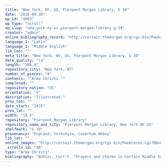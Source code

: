 ```yaml
---
title: "New York, NY, US, Pierpont Morgan Library, G 39"
date: "2016-09-28"
wp_id: "4903"
wp_type: "scroll"
wp_slug: "new-york-ny-us-pierpont-morgan-library-g-39"
creator: "admin"
online_bibliography_record: "http://corsair.themorgan.org/cgi-bin/Pwebrecon.cgi?v1=6&ti=1,6&Search_Arg=G%2E39&Search_Code=GKEY%5E&CNT=50&PID=9upkznP9tVkpLb8fDwgGSqTV&SEQ=20140715155031&SID=2"
language_1: "Latin"
language_2: "Middle English"
lib_lon: ""
meta_title: "New York, NY, US, Pierpont Morgan Library, G 39"
date_quality: "ca"
length: "586.4"
repository_city: "New York, NY"
number_of_pieces: "9"
contents: "“Arma Christi.”"
completed: ""
repository_nation: "US"
orientation: "V"
description: "Illustrated."
prov_lon: ""
date_start: "1475"
prov_lat: ""
width: "18.5"
repository: "Pierpont Morgan Library"
repository_name_and_city: "Pierpont Morgan Library, New York NY US"
shelfmark: "G 39"
provenance: "England, Yorkshire, Coverham Abbey"
lib_lat: ""
online_images: "http://corsair.themorgan.org/cgi-bin/Pwebrecon.cgi?DB=Local&Search_Arg=%22ms+g.39%22+ica&Search_Code=GKEY^&CNT=50&HIST=1"
_scrolls_id: "48"
type: "Arma Christi"
bibliography: "Bühler, Curt F. “Prayers and Charms in Certain Middle English Scrolls.” Speculum 39, no. 2 (1964): 270–78. p. 272n24.<br/> Plummer, John. The Glazier Collection of Illuminated Manuscripts. New York: Pierpont Morgan Library, 1968. p. 38, no. 50 and pl. 45.<br/> Stork, Hans-Walter. “Spätmittelalterliche Gebetsbücher in Rollenform in Überlieferung Und Bild.” Gutenberg Jahrschrift 20 (2010): 43–78."
---
```



